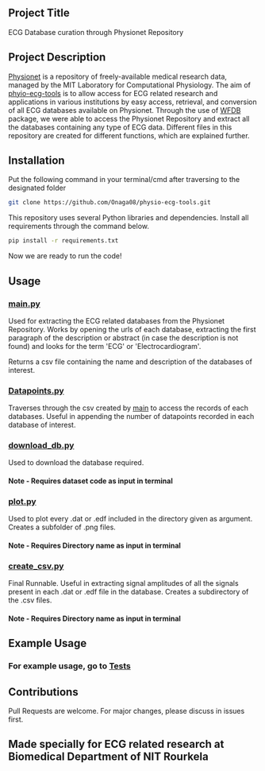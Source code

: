 ## Project Title
ECG Database curation through Physionet Repository

## Project Description
[Physionet](https://physionet.org) is a repository of freely-available medical research data, managed by the MIT Laboratory for Computational Physiology. 
The aim of [phyio-ecg-tools](https://github.com/Onaga08/physio-ecg-tools) is to allow access for ECG related research and applications in various institutions by easy access, retrieval, and conversion of all ECG databases available on Physionet.
Through the use of [WFDB](https://wfdb.readthedocs.io/en/latest/) package, we were able to access the Physionet Repository and extract all the databases containing any type of ECG data. 
Different files in this repository are created for different functions, which are explained further.

## Installation

Put the following command in your terminal/cmd after traversing to the designated folder
```bash
git clone https://github.com/Onaga08/physio-ecg-tools.git
```
This repository uses several Python libraries and dependencies. Install all requirements through the command below.
```bash
pip install -r requirements.txt
```
Now we are ready to run the code!

## Usage

### [main.py](main.py)
Used for extracting the ECG related databases from the Physionet Repository. 
Works by opening the urls of each database, extracting the first paragraph of the description or abstract (in case the description is not found) and looks for the term 'ECG' or 'Electrocardiogram'. 

Returns a csv file containing the name and description of the databases of interest.

### [Datapoints.py](Datapoints.py)
Traverses through the csv created by [main](main.py) to access the records of each databases. 
Useful in appending the number of datapoints recorded in each database of interest.

### [download_db.py](download_db.py)
Used to download the database required. 
#### Note - Requires dataset code as input in terminal

### [plot.py](plot.py)
Used to plot every .dat or .edf included in the directory given as argument. Creates a subfolder of .png files.
#### Note - Requires Directory name as input in terminal

### [create_csv.py](create_csv.py)
Final Runnable. 
Useful in extracting signal amplitudes of all the signals present in each .dat or .edf file in the database. 
Creates a subdirectory of the .csv files. 
#### Note - Requires Directory name as input in terminal

## Example Usage 
### For example usage, go to [Tests](Tests/test.md)

## Contributions
Pull Requests are welcome. 
For major changes, please discuss in issues first. 

## Made specially for ECG related research at Biomedical Department of NIT Rourkela

